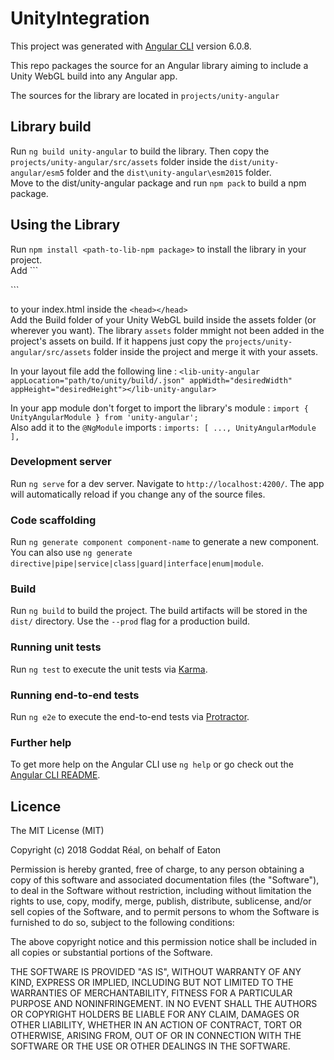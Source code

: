 # UnityIntegration

This project was generated with [Angular CLI](https://github.com/angular/angular-cli) version 6.0.8.  

This repo packages the source for an Angular library aiming to include a Unity WebGL build into any Angular app.  

The sources for the library are located in `projects/unity-angular`

## Library build
Run `ng build unity-angular` to build the library. Then copy the `projects/unity-angular/src/assets` folder inside the `dist/unity-angular/esm5` folder and the `dist\unity-angular\esm2015` folder.  
Move to the dist/unity-angular package and run `npm pack` to build a npm package.

## Using the Library  
Run `npm install <path-to-lib-npm package>` to install the library in your project.  
Add ```<script src="../../assets/Unity/UnityLoader.js"></script>  
<script src="../../assets/Unity/TemplateData/UnityProgress.js"></script>```  
to your index.html inside the `<head></head>`    
Add the Build folder of your Unity WebGL build inside the assets folder (or wherever you want).
The library `assets` folder mmight not been added in the project's assets on build. If it happens just copy the `projects/unity-angular/src/assets` folder inside the project and merge it with your assets.

In your layout file add the following line : `<lib-unity-angular appLocation="path/to/unity/build/.json" appWidth="desiredWidth" appHeight="desiredHeight"></lib-unity-angular>`  

In your app module don't forget to import the library's module : `import { UnityAngularModule } from 'unity-angular';`  
Also add it to the `@NgModule` imports : `imports: [
  ...,
  UnityAngularModule
],`



### Development server

Run `ng serve` for a dev server. Navigate to `http://localhost:4200/`. The app will automatically reload if you change any of the source files.

### Code scaffolding

Run `ng generate component component-name` to generate a new component. You can also use `ng generate directive|pipe|service|class|guard|interface|enum|module`.

### Build

Run `ng build` to build the project. The build artifacts will be stored in the `dist/` directory. Use the `--prod` flag for a production build.

### Running unit tests

Run `ng test` to execute the unit tests via [Karma](https://karma-runner.github.io).

### Running end-to-end tests

Run `ng e2e` to execute the end-to-end tests via [Protractor](http://www.protractortest.org/).

### Further help

To get more help on the Angular CLI use `ng help` or go check out the [Angular CLI README](https://github.com/angular/angular-cli/blob/master/README.md).

## Licence



The MIT License (MIT)

Copyright (c) 2018 Goddat Réal, on behalf of Eaton

Permission is hereby granted, free of charge, to any person obtaining a copy of this software and associated documentation files (the "Software"), to deal in the Software without restriction, including without limitation the rights to use, copy, modify, merge, publish, distribute, sublicense, and/or sell copies of the Software, and to permit persons to whom the Software is furnished to do so, subject to the following conditions:

The above copyright notice and this permission notice shall be included in all copies or substantial portions of the Software.

THE SOFTWARE IS PROVIDED "AS IS", WITHOUT WARRANTY OF ANY KIND, EXPRESS OR IMPLIED, INCLUDING BUT NOT LIMITED TO THE WARRANTIES OF MERCHANTABILITY, FITNESS FOR A PARTICULAR PURPOSE AND NONINFRINGEMENT. IN NO EVENT SHALL THE AUTHORS OR COPYRIGHT HOLDERS BE LIABLE FOR ANY CLAIM, DAMAGES OR OTHER LIABILITY, WHETHER IN AN ACTION OF CONTRACT, TORT OR OTHERWISE, ARISING FROM, OUT OF OR IN CONNECTION WITH THE SOFTWARE OR THE USE OR OTHER DEALINGS IN THE SOFTWARE.
